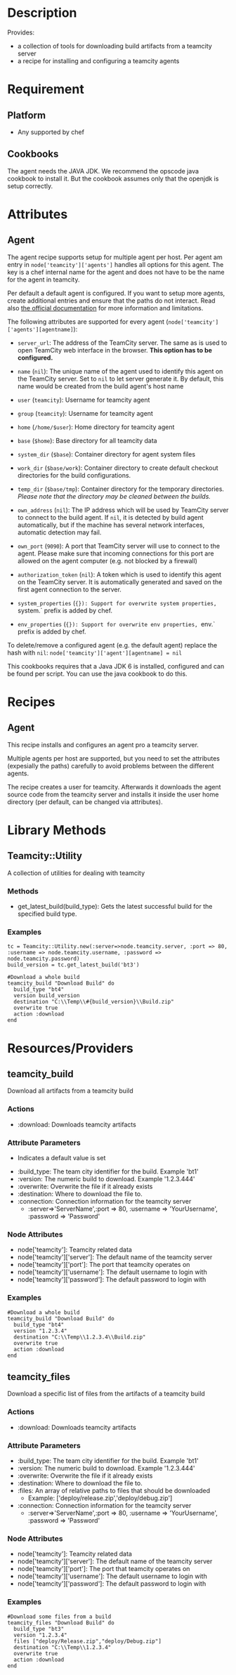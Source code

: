 Description
===========
Provides:
- a collection of tools for downloading build artifacts from a teamcity server
- a recipe for installing and configuring a teamcity agents

Requirement
===========

Platform
--------

* Any supported by chef

Cookbooks
---------

The agent needs the JAVA JDK. We recommend the opscode java cookbook to install it. But the cookbook assumes only that the openjdk is setup correctly.


Attributes
==========

Agent
-----

The agent recipe supports setup for multiple agent per host. Per agent am entry in `node['teamcity']['agents']` handles all options for this agent. The key is a chef internal name for the agent and does not have to be the name for the agent in teamcity.

Per default a default agent is configured. If you want to setup more agents, create additional entries and ensure that the paths do not interact. Read also [the official documentation](http://confluence.jetbrains.com/display/TCD7/Setting+up+and+Running+Additional+Build+Agents#SettingupandRunningAdditionalBuildAgents-InstallingSeveralBuildAgentsontheSameMachine) for more information and limitations.

The following attributes are supported for every agent (`node['teamcity']['agents'][agentname]`):

- `server_url`: The address of the TeamCity server. The same as is used to open TeamCity web interface in the browser. **This option has to be configured.**
- `name` (`nil`): The unique name of the agent used to identify this agent on the TeamCity server. Set to `nil` to let server generate it. By default, this name would be created from the build agent's host name
- `user` (`teamcity`): Username for teamcity agent
- `group` (`teamcity`): Username for teamcity agent
- `home` (`/home/$user`): Home directory for teamcity agent
- `base` (`$home`): Base directory for all teamcity data

- `system_dir` (`$base`): Container directory for agent system files
- `work_dir` (`$base/work`): Container directory to create default checkout directories for the build configurations.
- `temp_dir` (`$base/tmp`): Container directory for the temporary directories. *Please note that the directory may be cleaned between the builds.*

- `own_address` (`nil`): The IP address which will be used by TeamCity server to connect to the build agent. If `nil`, it is detected by build agent automatically, but if the machine has several network interfaces, automatic detection may fail.
- `own_port` (`9090`): A port that TeamCity server will use to connect to the agent. Please make sure that incoming connections for this port are allowed on the agent computer (e.g. not blocked by a firewall)
- `authorization_token` (`nil`): A token which is used to identify this agent on the TeamCity server. It is automatically generated and saved on the first agent connection to the server.

- `system_properties` (`{}): Support for overwrite system properties, `system.` prefix is added by chef.
- `env_properties` (`{}): Support for overwrite env properties, `env.` prefix is added by chef.

To delete/remove a configured agent (e.g. the default agent) replace the hash with `nil`: `node['teamcity']['agent'][agentname] = nil`

This cookbooks requires that a Java JDK 6 is installed, configured and can be found per script. You can use the java cookbook to do this.

Recipes
=======

Agent
-----

This recipe installs and configures an agent pro a teamcity server.

Multiple agents per host are supported, but you need to set the attributes (expesially the paths) carefully to avoid problems between the different agents.

The recipe creates a user for teamcity. Afterwards it downloads the agent source code from the teamcity server and installs it inside the user home directory (per default, can be changed via attributes).


Library Methods
===============

Teamcity::Utility
-----------------
A collection of utilities for dealing with teamcity

### Methods
- get_latest_build(build_type): Gets the latest successful build for the specified build type.

### Examples
    tc = Teamcity::Utility.new(:server=>node.teamcity.server, :port => 80, :username => node.teamcity.username, :password => node.teamcity.password)
    build_version = tc.get_latest_build('bt3')

    #Download a whole build
    teamcity_build "Download Build" do
      build_type "bt4"
      version build_version
      destination "C:\\Temp\\#{build_version}\\Build.zip"
      overwrite true
      action :download
    end



Resources/Providers
===================

teamcity_build
---------------
Download all artifacts from a teamcity build

### Actions
- :download: Downloads teamcity artifacts

### Attribute Parameters
* Indicates a default value is set

- :build_type: The team city identifier for the build. Example 'bt1'
- :version: The numeric build to download. Example '1.2.3.444'
- :overwrite: Overwrite the file if it already exists
- :destination: Where to download the file to.
- :connection: Connection information for the teamcity server
    - :server=>'ServerName',:port => 80, :username => 'YourUsername', :password => 'Password'

### Node Attributes
- node['teamcity']: Teamcity related data
- node['teamcity']['server']: The default name of the teamcity server
- node['teamcity']['port']: The port that teamcity operates on
- node['teamcity']['username']: The default username to login with
- node['teamcity']['password']: The default password to login with


### Examples
    #Download a whole build
    teamcity_build "Download Build" do
      build_type "bt4"
      version "1.2.3.4"
      destination "C:\\Temp\\1.2.3.4\\Build.zip"
      overwrite true
      action :download
    end

teamcity_files
---------------
Download a specific list of files from the artifacts of a teamcity build

### Actions
- :download: Downloads teamcity artifacts

### Attribute Parameters

- :build_type: The team city identifier for the build. Example 'bt1'
- :version: The numeric build to download. Example '1.2.3.444'
- :overwrite: Overwrite the file if it already exists
- :destination: Where to download the file to.
- :files: An array of relative paths to files that should be downloaded
    - Example: ['deploy/release.zip','deploy/debug.zip']
- :connection: Connection information for the teamcity server
    - :server=>'ServerName',:port => 80, :username => 'YourUsername', :password => 'Password'

### Node Attributes
- node['teamcity']: Teamcity related data
- node['teamcity']['server']: The default name of the teamcity server
- node['teamcity']['port']: The port that teamcity operates on
- node['teamcity']['username']: The default username to login with
- node['teamcity']['password']: The default password to login with


### Examples
    #Download some files from a build
    teamcity_files "Download Build" do
      build_type "bt3"
      version "1.2.3.4"
      files ["deploy/Release.zip","deploy/Debug.zip"]
      destination "C:\\Temp\\1.2.3.4"
      overwrite true
      action :download
    end



